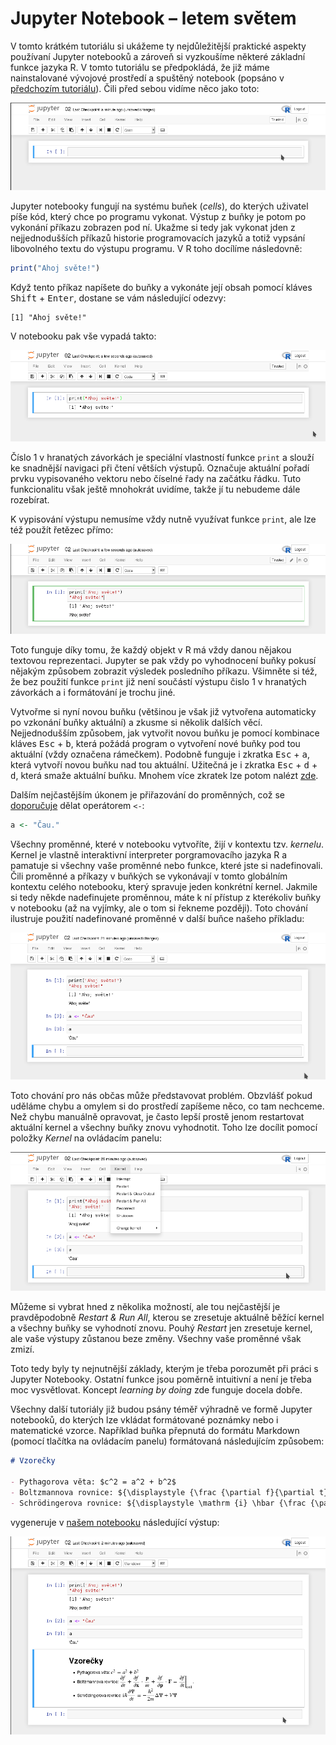 # Jupyter Notebook &ndash; letem světem

V tomto krátkém tutoriálu si ukážeme ty nejdůležitější praktické aspekty používaní Jupyter notebooků a zároveň si vyzkoušíme některé základní funkce jazyka R. V tomto tutoriálu se předpokládá, že již máme nainstalované vývojové prostředí a spuštěný notebook (popsáno v [předchozím tutoriálu](../01/)). Čili před sebou vidíme něco jako toto:

![notebook_empty.png](notebook_empty.png  "notebook_empty.png")

Jupyter notebooky fungují na systému buňek (*cells*), do kterých uživatel píše kód, který chce po programu vykonat. Výstup z buňky je potom po vykonání příkazu zobrazen pod ní. Ukažme si tedy jak vykonat jden z nejjednodušších příkazů historie programovacích jazyků a totiž vypsání libovolného textu do výstupu programu. V R toho docílíme následovně:

```R
print("Ahoj světe!")
```

Když tento příkaz napíšete do buňky a vykonáte její obsah pomocí kláves <kbd>Shift</kbd> + <kbd>Enter</kbd>, dostane se vám následující odezvy:

```
[1] "Ahoj světe!"
```

V notebooku pak vše vypadá takto:

![hello_world.png](hello_world.png  "hello_world.png")

Číslo 1 v hranatých závorkách je speciální vlastností funkce `print` a slouží ke snadnější navigaci při čtení větších výstupů. Označuje aktuální pořadí prvku vypisovaného vektoru nebo číselné řady na začátku řádku. Tuto funkcionalitu však ještě mnohokrát uvidíme, takže jí tu nebudeme dále rozebírat.

K vypisování výstupu nemusíme vždy nutně využívat funkce `print`, ale lze též použít řetězec přímo:

![hello_world_simple.png](hello_world_simple.png  "hello_world_simple.png")

Toto funguje díky tomu, že každý objekt v R má vždy danou nějakou textovou reprezentaci. Jupyter se pak vždy po vyhodnocení buňky pokusí nějakým způsobem zobrazit výsledek posledního příkazu. Všimněte si též, že bez použití funkce `print` již není součástí výstupu čislo 1 v hranatých závorkách a i formátování je trochu jiné.

Vytvořme si nyní novou buňku (většinou je však již vytvořena automaticky po vzkonání buňky aktuální) a zkusme si několik dalších věcí. Nejjednodušším způsobem, jak vytvořit novou buňku je pomocí kombinace kláves <kbd>Esc</kbd> + <kbd>b</kbd>, která požádá program o vytvoření nové buňky pod tou aktuální (vždy označena rámečkem). Podobně funguje i zkratka <kbd>Esc</kbd> + <kbd>a</kbd>, která vytvoří novou buňku nad tou aktuální. Užitečná je i zkratka <kbd>Esc</kbd> + <kbd>d</kbd> + <kbd>d</kbd>, která smaže aktuální buňku. Mnohem více zkratek lze potom nalézt [zde](https://www.cheatography.com/weidadeyue/cheat-sheets/jupyter-notebook/).

Dalším nejčastějším úkonem je přiřazování do proměnných, což se [doporučuje](http://blog.revolutionanalytics.com/2008/12/use-equals-or-arrow-for-assignment.html) dělat operátorem `<-`:

```R
a <- "Čau."
```

Všechny proměnné, které v notebooku vytvoříte, žijí v kontextu tzv. *kernelu*. Kernel je vlastně interaktivní interpreter porgramovacího jazyka R a pamatuje si všechny vaše proměnné nebo funkce, které jste si nadefinovali. Čili proměnné a příkazy v buňkých se vykonávají v tomto globálním kontextu celého notebooku, který spravuje jeden konkrétní kernel. Jakmile si tedy někde nadefinujete proměnnou, máte k ní přístup z kterékoliv buňky v notebooku (až na vyjímky, ale o tom si řekneme později). Toto chování ilustruje použití nadefinované proměnné v další buňce našeho příkladu:

![variables.png](variables.png  "variables.png")

Toto chování pro nás občas může představovat problém. Obzvlášť pokud uděláme chybu a omylem si do prostředí zapíšeme něco, co tam nechceme. Než chybu manuálně opravovat, je často lepší prostě jenom restartovat aktuální kernel a všechny buňky znovu vyhodnotit. Toho lze docílit pomocí položky *Kernel* na ovládacím panelu:

![kernel_restart.png](kernel_restart.png  "kernel_restart.png")

Můžeme si vybrat hned z několika možností, ale tou nejčastější je pravděpodobně *Restart & Run All*, kterou se zresetuje aktuálně běžící kernel a všechny buňky se vyhodnotí znovu. Pouhý *Restart* jen zresetuje kernel, ale vaše výstupy zůstanou beze změny. Všechny vaše proměnné však zmizí.

Toto tedy byly ty nejnutnější základy, kterým je třeba porozumět při práci s Jupyter Notebooky. Ostatní funkce jsou poměrně intuitivní a není je třeba moc vysvětlovat. Koncept *learning by doing* zde funguje docela dobře. 

Všechny další tutoriály již budou psány téměř výhradně ve formě Jupyter notebooků, do kterých lze vkládat formátované poznámky nebo i matematické vzorce. Například buňka přepnutá do formátu Markdown (pomocí tlačítka na ovládacím panelu) formátovaná následujícím způsobem:

```Markdown
# Vzorečky

- Pythagorova věta: $c^2 = a^2 + b^2$
- Boltzmannova rovnice: ${\displaystyle {\frac {\partial f}{\partial t}}+{\frac {\partial f}{\partial \mathbf {x} }}\cdot {\frac {\mathbf {p} }{m}}+{\frac {\partial f}{\partial \mathbf {p} }}\cdot \mathbf {F} =\left.{\frac {\partial f}{\partial t}}\right|_{\mathrm {coll} }.}$
- Schrödingerova rovnice: ${\displaystyle \mathrm {i} \hbar {\frac {\partial \Psi }{\partial t}}=-{\frac {\hbar ^{2}}{2m}}\Delta \Psi +V\Psi }$
```

vygeneruje v [našem notebooku](02.ipynb) následující výstup:

![notes.png](notes.png  "notes.png")



